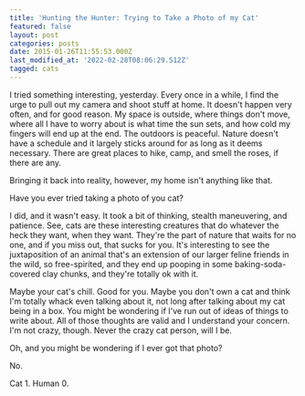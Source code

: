 ```yaml
---
title: 'Hunting the Hunter: Trying to Take a Photo of my Cat'
featured: false
layout: post
categories: posts
date: 2015-01-26T11:55:53.000Z
last_modified_at: '2022-02-28T08:06:29.512Z'
tagged: cats
---
```


I tried something interesting, yesterday. Every once in a while, I find the urge to pull out my camera and shoot stuff at home. It doesn't happen very often, and for good reason. My space is outside, where things don't move, where all I have to worry about is what time the sun sets, and how cold my fingers will end up at the end. The outdoors is peaceful. Nature doesn't have a schedule and it largely sticks around for as long as it deems necessary. There are great places to hike, camp, and smell the roses, if there are any.

Bringing it back into reality, however, my home isn't anything like that.

Have you ever tried taking a photo of you cat?

I did, and it wasn't easy. It took a bit of thinking, stealth maneuvering, and patience. See, cats are these interesting creatures that do whatever the heck they want, when they want. They're the part of nature that waits for no one, and if you miss out, that sucks for you. It's interesting to see the juxtaposition of an animal that's an extension of our larger feline friends in the wild, so free-spirited, and they end up pooping in some baking-soda-covered clay chunks, and they're totally ok with it.

Maybe your cat's chill. Good for you. Maybe you don't own a cat and think I'm totally whack even talking about it, not long after talking about my cat being in a box. You might be wondering if I've run out of ideas of things to write about. All of those thoughts are valid and I understand your concern. I'm not crazy, though. Never the crazy cat person, will I be.

Oh, and you might be wondering if I ever got that photo?

No.

Cat 1. Human 0.

